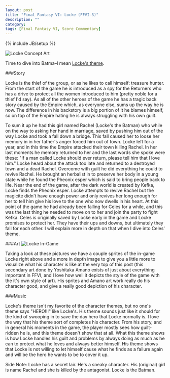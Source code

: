 ```yaml
---
layout: post
title: "Final Fantasy VI: Locke (FFVI-3)"
description: ""
category: 
tags: [Final Fantasy VI, Score Commentary]
---
```

{% include JB/setup %}

![Locke Concept Art](http://images1.wikia.nocookie.net/__cb20120724215922/finalfantasy/images/1/1b/192px-6-locke-a.jpg)

Time to dive into Batma–I mean [Locke's theme](http://www.youtube.com/watch?v=joNmYWYFZQg). 

###Story

Locke is the thief of the group, or as he likes to call himself: treasure hunter. From the start of the game he is introduced as a spy for the Returners who has a drive to protect all the women introduced to him (pretty noble for a thief I'd say). As all of the other heroes of the game he has a tragic back story caused by the Empire which, as everyone else, sums up the way he is now. The difference in his backstory is a big portion of it he blames himself, so on top of the Empire hating he is always struggling with his own guilt. 

To sum it up he had this girl named Rachel (Locke's the Batman) who while on the way to asking her hand in marriage, saved by pushing him out of the way Locke and took a fall down a bridge. This fall caused her to loose her memory in in her father's anger forced him out of town. Locke left for a year, and in this time the Empire attacked their town killing Rachel. In her last moments he memory returned to her and the last words she spoke were these: "If a man called Locke should ever return, please tell him that I love him." Locke heard about the attack too late and returned to a destroyed town and a dead Rachel. Overcome with guilt he did everything he could to revive Rachel. He brought an herbalist in to preserve her body in a young state while he found the Pheonix esper which is said to bring people back to life. Near the end of the game, after the dark world is created by Kefka, Locke finds the Pheonix esper. Locke attempts to revive Rachel but the magicite didn't have enough power and only revives her long enough for her to tell him give his love to the one who now dwells in his heart. At this point of the game he had already been falling for Celes for a while, and this was the last thing he needed to move on to her and join the party to fight Kefka.
Celes is originally saved by Locke early in the game and Locke promises to protect her. They have their ups and downs, but ultimately they fall for each other. I will explain more in depth on that when I dive into Celes' theme.  

###Art
![Locke In-Game](http://images.wikia.com/finalfantasy/images/3/30/FF6LockeSprites.PNG)

Taking a look at these pictures we have a couple sprites of the in-game Locke right above and a more in depth image to give you a little more to visualize what his character is like at the very top of this post (this secondary art done by Yoshitaka Amano exists of just about everything important in FFVI, and I love how well it depicts the style of the game with the it's own style of art). His sprites and Amano art work really do his character good, and give a really good depiction of his character.

###Music

Locke's theme isn't my favorite of the character themes, but no one's theme says "HERO!!!" like Locke's. His theme sounds just like it should for the kind of swooping in to save the day hero that Locke normally is. I love the way that his theme sort of completes his character. From his story, and in general his moments in the game, the player mostly sees how guilt-ridden he is, and this theme doesn't show that at all. What this theme shows is how Locke handles his guilt and problems by always doing as much as he can to protect what he loves and always better himself. His theme shows that Locke is not willing to let himself cause what he finds as a failure again and will be the hero he wants to be to cover it up. 

Side Note: Locke has a secret lair. He's a sneaky character. His (original) girl is name Rachel and she is killed by the antagonist. Locke is the Batman. 